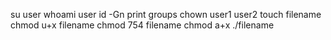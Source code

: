 su user
whoami user
id -Gn print groups
chown user1 user2
touch filename
chmod u+x filename
chmod 754 filename
chmod a+x ./filename
